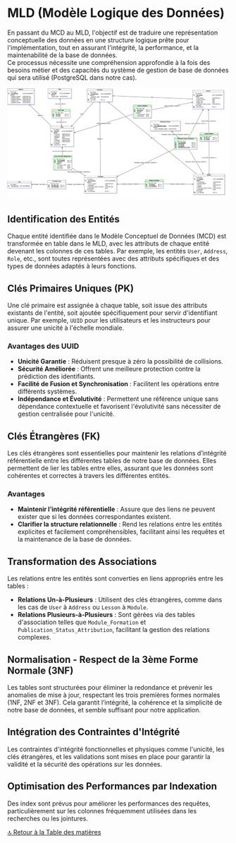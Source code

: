 # MLD (Modèle Logique des Données)

En passant du MCD au MLD, l'objectif est de traduire une représentation conceptuelle des données en une structure logique prête pour l'implémentation, tout en assurant l'intégrité, la performance, et la maintenabilité de la base de données.  
Ce processus nécessite une compréhension approfondie à la fois des besoins métier et des capacités du système de gestion de base de données qui sera utilisé (PostgreSQL dans notre cas).

![Représentation MLD](../Assets/Images/MLD.png)

## Identification des Entités

Chaque entité identifiée dans le Modèle Conceptuel de Données (MCD) est transformée en table dans le MLD, avec les attributs de chaque entité devenant les colonnes de ces tables. Par exemple, les entités `User`, `Address`, `Role`, etc., sont toutes représentées avec des attributs spécifiques et des types de données adaptés à leurs fonctions.

## Clés Primaires Uniques (PK)

Une clé primaire est assignée à chaque table, soit issue des attributs existants de l'entité, soit ajoutée spécifiquement pour servir d'identifiant unique. Par exemple, `UUID` pour les utilisateurs et les instructeurs pour assurer une unicité à l'échelle mondiale.

### Avantages des UUID

- **Unicité Garantie** : Réduisent presque à zéro la possibilité de collisions.
- **Sécurité Améliorée** : Offrent une meilleure protection contre la prédiction des identifiants.
- **Facilité de Fusion et Synchronisation** : Facilitent les opérations entre différents systèmes.
- **Indépendance et Évolutivité** : Permettent une référence unique sans dépendance contextuelle et favorisent l'évolutivité sans nécessiter de gestion centralisée pour l'unicité.

## Clés Étrangères (FK)

Les clés étrangères sont essentielles pour maintenir les relations d’intégrité référentielle entre les différentes tables de notre base de données. Elles permettent de lier les tables entre elles, assurant que les données sont cohérentes et correctes à travers les différentes entités.

### Avantages

- **Maintenir l’intégrité référentielle** : Assure que des liens ne peuvent exister que si les données correspondantes existent.
- **Clarifier la structure relationnelle** : Rend les relations entre les entités explicites et facilement compréhensibles, facilitant ainsi les requêtes et la maintenance de la base de données.

## Transformation des Associations

Les relations entre les entités sont converties en liens appropriés entre les tables :

- **Relations Un-à-Plusieurs** : Utilisent des clés étrangères, comme dans les cas de `User` à `Address` ou `Lesson` à `Module`.
- **Relations Plusieurs-à-Plusieurs** : Sont gérées via des tables d'association telles que `Module_Formation` et `Publication_Status_Attribution`, facilitant la gestion des relations complexes.

## Normalisation - Respect de la 3ème Forme Normale (3NF)

Les tables sont structurées pour éliminer la redondance et prévenir les anomalies de mise à jour, respectant les trois premières formes normales (1NF, 2NF et 3NF). Cela garantit l’intégrité, la cohérence et la simplicité de notre base de données, et semble suffisant pour notre application.

## Intégration des Contraintes d'Intégrité

Les contraintes d'intégrité fonctionnelles et physiques comme l'unicité, les clés étrangères, et les validations sont mises en place pour garantir la validité et la sécurité des opérations sur les données.

## Optimisation des Performances par Indexation

Des index sont prévus pour améliorer les performances des requêtes, particulièrement sur les colonnes fréquemment utilisées dans les recherches ou les jointures.

[🔝 Retour à la Table des matières](../../README.md#table-des-matieres)
